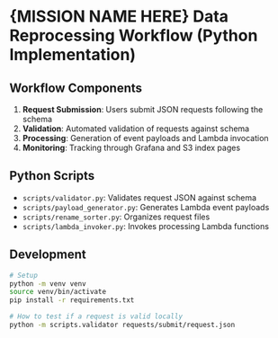 # {MISSION NAME HERE} Data Reprocessing Workflow (Python Implementation)

## Workflow Components

1. **Request Submission**: Users submit JSON requests following the schema
2. **Validation**: Automated validation of requests against schema
3. **Processing**: Generation of event payloads and Lambda invocation
4. **Monitoring**: Tracking through Grafana and S3 index pages

## Python Scripts

- `scripts/validator.py`: Validates request JSON against schema
- `scripts/payload_generator.py`: Generates Lambda event payloads
- `scripts/rename_sorter.py`: Organizes request files
- `scripts/lambda_invoker.py`: Invokes processing Lambda functions

## Development

```bash
# Setup
python -m venv venv
source venv/bin/activate
pip install -r requirements.txt

# How to test if a request is valid locally
python -m scripts.validator requests/submit/request.json
